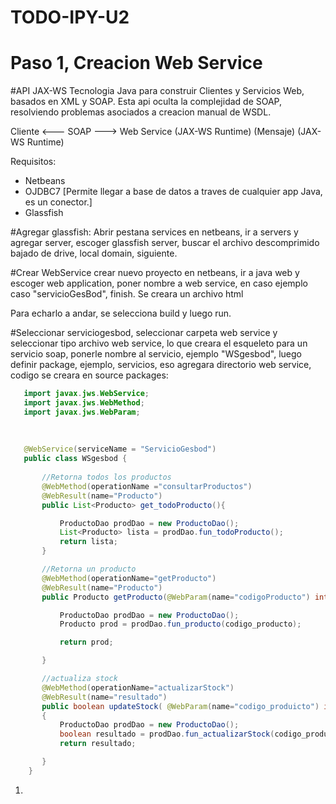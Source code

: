 # TODO-IPY-U2


# Paso 1, Creacion Web Service

#API JAX-WS
Tecnologia Java para construir Clientes y Servicios Web, basados en XML y SOAP. 
Esta api oculta la complejidad de SOAP, resolviendo problemas asociados a creacion manual de WSDL. 

Cliente         <---    SOAP      --->      Web Service
(JAX-WS Runtime)      (Mensaje)             (JAX-WS Runtime)

Requisitos: 
- Netbeans
- OJDBC7 [Permite llegar a base de datos a traves de cualquier app Java, es un conector.]
- Glassfish

#Agregar glassfish: 
Abrir pestana services en netbeans, ir a servers y agregar server, escoger glassfish server, buscar el archivo descomprimido bajado de drive, local domain, siguiente. 
  
#Crear WebService
crear nuevo proyecto en netbeans, ir a java web y escoger web application, poner nombre a web service, en caso ejemplo caso "servicioGesBod", finish. Se creara un archivo html
   
Para echarlo a andar, se selecciona build y luego run. 
   
#Seleccionar serviciogesbod, seleccionar carpeta web service y seleccionar tipo archivo web service, lo que creara el esqueleto para un servicio soap, ponerle nombre al          servicio, ejemplo "WSgesbod", luego definir package, ejemplo, servicios, eso agregara directorio web service, codigo se creara en source packages: 
   

```java
   import javax.jws.WebService;
   import javax.jws.WebMethod;
   import javax.jws.WebParam;
   
   
   
   @WebService(serviceName = "ServicioGesbod")
   public class WSgesbod {
   
       //Retorna todos los productos
       @WebMethod(operationName ="consultarProductos")
       @WebResult(name="Producto")
       public List<Producto> get_todoProducto(){

           ProductoDao prodDao = new ProductoDao(); 
           List<Producto> lista = prodDao.fun_todoProducto(); 
           return lista; 
       }

       //Retorna un producto
       @WebMethod(operationName="getProducto")
       @WebResult(name="Producto")
       public Producto getProducto(@WebParam(name="codigoProducto") int codigo_producto){

           ProductoDao prodDao = new ProductoDao(); 
           Producto prod = prodDao.fun_producto(codigo_producto); 

           return prod; 

       }

       //actualiza stock
       @WebMethod(operationName="actualizarStock")
       @WebResult(name="resultado")   
       public boolean updateStock( @WebParam(name="codigo_produicto") int codigo_producto, @WebParam(name="cantidadProducto") int stock_producto )
       {
           ProductoDao prodDao = new ProductoDao();
           boolean resultado = prodDao.fun_actualizarStock(codigo_producto, stock_producto); 
           return resultado; 

       }
    }
```

1. 
